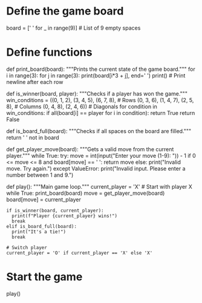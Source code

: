 # Define the game board
board = [' ' for _ in range(9)]  # List of 9 empty spaces

# Define functions
def print_board(board):
  """Prints the current state of the game board."""
  for i in range(3):
    for j in range(3):
      print(board[i*3 + j], end=' ')
    print()  # Print newline after each row

def is_winner(board, player):
  """Checks if a player has won the game."""
  win_conditions = ((0, 1, 2), (3, 4, 5), (6, 7, 8),  # Rows
                    (0, 3, 6), (1, 4, 7), (2, 5, 8),  # Columns
                    (0, 4, 8), (2, 4, 6))  # Diagonals
  for condition in win_conditions:
    if all(board[i] == player for i in condition):
      return True
  return False

def is_board_full(board):
  """Checks if all spaces on the board are filled."""
  return ' ' not in board

def get_player_move(board):
  """Gets a valid move from the current player."""
  while True:
    try:
      move = int(input("Enter your move (1-9): ")) - 1
      if 0 <= move <= 8 and board[move] == ' ':
        return move
      else:
        print("Invalid move. Try again.")
    except ValueError:
      print("Invalid input. Please enter a number between 1 and 9.")

def play():
  """Main game loop."""
  current_player = 'X'  # Start with player X
  while True:
    print_board(board)
    move = get_player_move(board)
    board[move] = current_player

    if is_winner(board, current_player):
      print(f"Player {current_player} wins!")
      break
    elif is_board_full(board):
      print("It's a tie!")
      break

    # Switch player
    current_player = 'O' if current_player == 'X' else 'X'

# Start the game
play()
